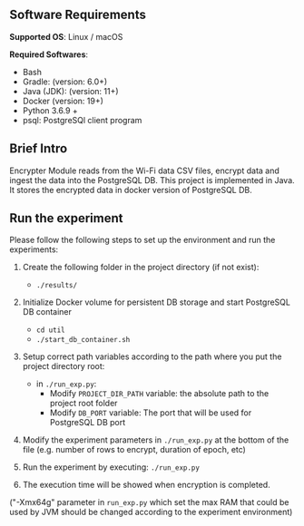 ## Software Requirements

**Supported OS**: Linux / macOS

**Required Softwares**:

- Bash
- Gradle: (version: 6.0+)
- Java (JDK): (version: 11+)
- Docker (version: 19+)
- Python 3.6.9 + 
- psql: PostgreSQl client program



## Brief Intro

Encrypter Module reads from the Wi-Fi data CSV files, encrypt data and ingest the data into the PostgreSQL DB. This project is implemented in Java. It stores the encrypted data in docker version of PostgreSQL DB.


## Run the experiment

Please follow the following steps to set up the environment and run the experiments:

1. Create the following folder in the project directory (if not exist):
   - `./results/`

2. Initialize Docker volume for persistent DB storage and start PostgreSQL DB container
   - `cd util`
   - `./start_db_container.sh` 

3. Setup correct path variables according to the path where you put the project directory root:
   - in `./run_exp.py`: 
     - Modify `PROJECT_DIR_PATH` variable: the absolute path to the project root folder
     - Modify `DB_PORT` variable: The port that will be used for PostgreSQL DB port

4. Modify the experiment parameters in `./run_exp.py` at the bottom of the file (e.g. number of rows to encrypt, duration of epoch, etc)

5. Run the experiment by executing: `./run_exp.py`

6. The execution time will be showed when encryption is completed.

("-Xmx64g" parameter in `run_exp.py` which set the max RAM that could be used by JVM should be changed according to the experiment environment)


